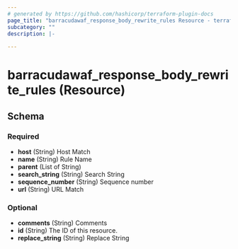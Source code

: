```yaml
---
# generated by https://github.com/hashicorp/terraform-plugin-docs
page_title: "barracudawaf_response_body_rewrite_rules Resource - terraform-provider-barracudawaf"
subcategory: ""
description: |-
  
---
```


# barracudawaf_response_body_rewrite_rules (Resource)





<!-- schema generated by tfplugindocs -->
## Schema

### Required

- **host** (String) Host Match
- **name** (String) Rule Name
- **parent** (List of String)
- **search_string** (String) Search String
- **sequence_number** (String) Sequence number
- **url** (String) URL Match

### Optional

- **comments** (String) Comments
- **id** (String) The ID of this resource.
- **replace_string** (String) Replace String


